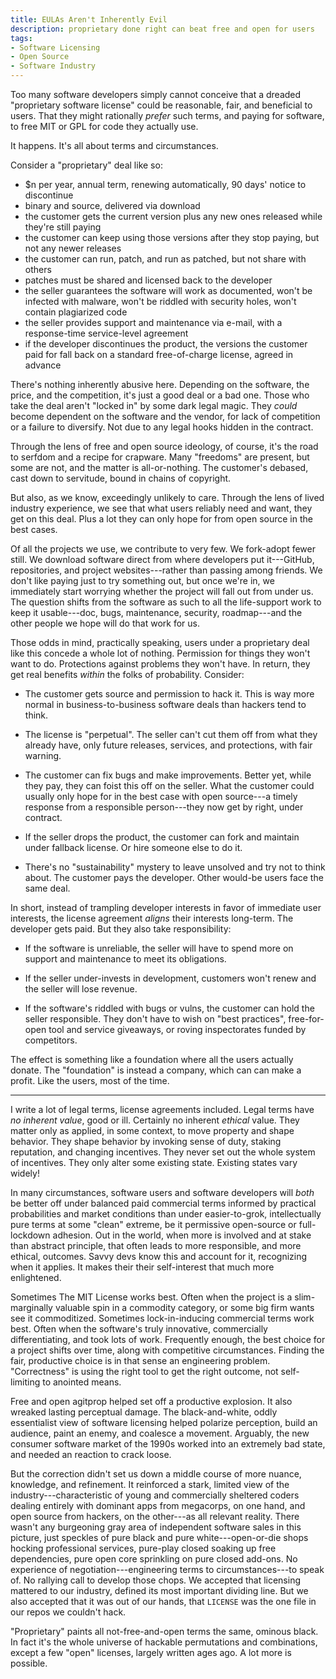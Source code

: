 ```yaml
---
title: EULAs Aren't Inherently Evil
description: proprietary done right can beat free and open for users
tags:
- Software Licensing
- Open Source
- Software Industry
---
```


Too many software developers simply cannot conceive that a dreaded "proprietary software license" could be reasonable, fair, and beneficial to users.  That they might rationally _prefer_ such terms, and paying for software, to free MIT or GPL for code they actually use.

It happens.  It's all about terms and circumstances.

Consider a "proprietary" deal like so:

- $n per year, annual term, renewing automatically, 90 days' notice to discontinue
- binary and source, delivered via download
- the customer gets the current version plus any new ones released while they're still paying
- the customer can keep using those versions after they stop paying, but not any newer releases
- the customer can run, patch, and run as patched, but not share with others
- patches must be shared and licensed back to the developer
- the seller guarantees the software will work as documented, won't be infected with malware, won't be riddled with security holes, won't contain plagiarized code
- the seller provides support and maintenance via e-mail, with a response-time service-level agreement
- if the developer discontinues the product, the versions the customer paid for fall back on a standard free-of-charge license, agreed in advance

There's nothing inherently abusive here.  Depending on the software, the price, and the competition, it's just a good deal or a bad one.  Those who take the deal aren't "locked in" by some dark legal magic.  They _could_ become dependent on the software and the vendor, for lack of competition or a failure to diversify.  Not due to any legal hooks hidden in the contract.

Through the lens of free and open source ideology, of course, it's the road to serfdom and a recipe for crapware.  Many "freedoms" are present, but some are not, and the matter is all-or-nothing.  The customer's debased, cast down to servitude, bound in chains of copyright.

But also, as we know, exceedingly unlikely to care.  Through the lens of lived industry experience, we see that what users reliably need and want, they get on this deal.  Plus a lot they can only hope for from open source in the best cases.

Of all the projects we use, we contribute to very few.  We fork-adopt fewer still.  We download software direct from where developers put it---GitHub, repositories, and project websites---rather than passing among friends.  We don't like paying just to try something out, but once we're in, we immediately start worrying whether the project will fall out from under us.  The question shifts from the software as such to all the life-support work to keep it usable---doc, bugs, maintenance, security, roadmap---and the other people we hope will do that work for us.

Those odds in mind, practically speaking, users under a proprietary deal like this concede a whole lot of nothing.  Permission for things they won't want to do.  Protections against problems they won't have.  In return, they get real benefits _within_ the folks of probability.  Consider:

- The customer gets source and permission to hack it.  This is way more normal in business-to-business software deals than hackers tend to think.

- The license is "perpetual".  The seller can't cut them off from what they already have, only future releases, services, and protections, with fair warning.

- The customer can fix bugs and make improvements.  Better yet, while they pay, they can foist this off on the seller.  What the customer could usually only hope for in the best case with open source---a timely response from a responsible person---they now get by right, under contract.

- If the seller drops the product, the customer can fork and maintain under fallback license.  Or hire someone else to do it.

- There's no "sustainability" mystery to leave unsolved and try not to think about.  The customer pays the developer.  Other would-be users face the same deal.

In short, instead of trampling developer interests in favor of immediate user interests, the license agreement _aligns_ their interests long-term.  The developer gets paid.  But they also take responsibility:

- If the software is unreliable, the seller will have to spend more on support and maintenance to meet its obligations.

- If the seller under-invests in development, customers won't renew and the seller will lose revenue.

- If the software's riddled with bugs or vulns, the customer can hold the seller responsible.  They don't have to wish on "best practices", free-for-open tool and service giveaways, or roving inspectorates funded by competitors.

The effect is something like a foundation where all the users actually donate.  The "foundation" is instead a company, which can can make a profit.  Like the users, most of the time.

---

I write a lot of legal terms, license agreements included.  Legal terms have _no inherent value_, good or ill.  Certainly no inherent _ethical_ value.  They matter only as applied, in some context, to move property and shape behavior.  They shape behavior by invoking sense of duty, staking reputation, and changing incentives.  They never set out the whole system of incentives.  They only alter some existing state.  Existing states vary widely!

In many circumstances, software users and software developers will _both_ be better off under balanced paid commercial terms informed by practical probabilities and market conditions than under easier-to-grok, intellectually pure terms at some "clean" extreme, be it permissive open-source or full-lockdown adhesion.  Out in the world, when more is involved and at stake than abstract principle, that often leads to more responsible, and more ethical, outcomes.  Savvy devs know this and account for it, recognizing when it applies.  It makes their their self-interest that much more enlightened.

Sometimes The MIT License works best.  Often when the project is a slim-marginally valuable spin in a commodity category, or some big firm wants see it commoditized.  Sometimes lock-in-inducing commercial terms work best.  Often when the software's truly innovative, commercially differentiating, and took lots of work.  Frequently enough, the best choice for a project shifts over time, along with competitive circumstances.  Finding the fair, productive choice is in that sense an engineering problem.  "Correctness" is using the right tool to get the right outcome, not self-limiting to anointed means.

Free and open agitprop helped set off a productive explosion.  It also wreaked lasting perceptual damage.  The black-and-white, oddly essentialist view of software licensing helped polarize perception, build an audience, paint an enemy, and coalesce a movement.  Arguably, the new consumer software market of the 1990s worked into an extremely bad state, and needed an reaction to crack loose.

But the correction didn't set us down a middle course of more nuance, knowledge, and refinement.  It reinforced a stark, limited view of the industry---characteristic of young and commercially sheltered coders dealing entirely with dominant apps from megacorps, on one hand, and open source from hackers, on the other---as all relevant reality.  There wasn't any burgeoning gray area of independent software sales in this picture, just speckles of pure black and pure white---open-or-die shops hocking professional services, pure-play closed soaking up free dependencies, pure open core sprinkling on pure closed add-ons.  No experience of negotiation---engineering terms to circumstances---to speak of.  No rallying call to develop those chops.  We accepted that licensing mattered to our industry, defined its most important dividing line.  But we also accepted that it was out of our hands, that `LICENSE` was the one file in our repos we couldn't hack.

"Proprietary" paints all not-free-and-open terms the same, ominous black.  In fact it's the whole universe of hackable permutations and combinations, except a few "open" licenses, largely written ages ago.  A lot more is possible.
